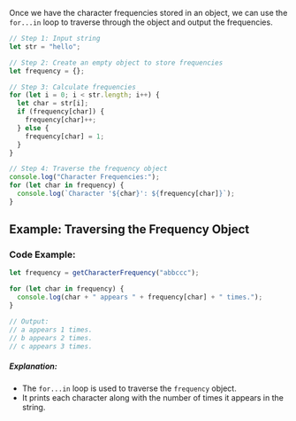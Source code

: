 Once we have the character frequencies stored in an object, we can use the `for...in` loop to traverse through the object and output the frequencies.

```js
// Step 1: Input string
let str = "hello";

// Step 2: Create an empty object to store frequencies
let frequency = {};

// Step 3: Calculate frequencies
for (let i = 0; i < str.length; i++) {
  let char = str[i];
  if (frequency[char]) {
    frequency[char]++;
  } else {
    frequency[char] = 1;
  }
}

// Step 4: Traverse the frequency object
console.log("Character Frequencies:");
for (let char in frequency) {
  console.log(`Character '${char}': ${frequency[char]}`);
}
```

## Example: Traversing the Frequency Object

### Code Example:
```js
let frequency = getCharacterFrequency("abbccc");

for (let char in frequency) {
  console.log(char + " appears " + frequency[char] + " times.");
}

// Output:
// a appears 1 times.
// b appears 2 times.
// c appears 3 times.
```

##### Explanation:
- The `for...in` loop is used to traverse the `frequency` object.
- It prints each character along with the number of times it appears in the string.

